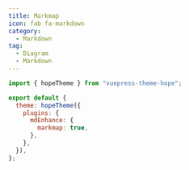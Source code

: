 ```yaml
---
title: Markmap
icon: fab fa-markdown
category:
  - Markdown
tag:
  - Diagram
  - Markdown
---
```


<!-- @include: @md-enhance/guide/chart/markmap.md#before -->

```js {7} title=".vuepress/config.js"
import { hopeTheme } from "vuepress-theme-hope";

export default {
  theme: hopeTheme({
    plugins: {
      mdEnhance: {
        markmap: true,
      },
    },
  }),
};
```

<!-- @include: @md-enhance/guide/chart/markmap.md#after -->
